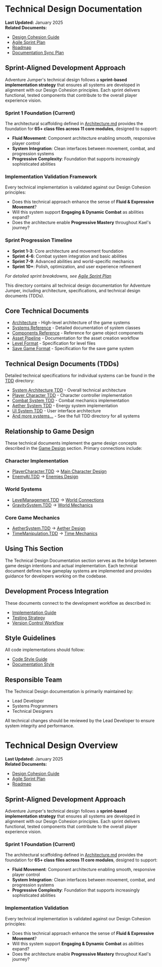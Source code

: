 # Technical Design Documentation

**Last Updated:** January 2025  
**Related Documents:**
- [Design Cohesion Guide](../04_Project_Management/DesignCohesionGuide.md)
- [Agile Sprint Plan](../04_Project_Management/AgileSprintPlan.md)
- [Roadmap](../04_Project_Management/Roadmap.md)
- [Documentation Sync Plan](DocumentationSyncPlan.md)

## Sprint-Aligned Development Approach

Adventure Jumper's technical design follows a **sprint-based implementation strategy** that ensures all systems are developed in alignment with our Design Cohesion principles. Each sprint delivers functional, tested components that contribute to the overall player experience vision.

### Sprint 1 Foundation (Current)
The architectural scaffolding defined in [Architecture.md](Architecture.md) provides the foundation for **65+ class files across 11 core modules**, designed to support:
- **Fluid Movement**: Component architecture enabling smooth, responsive player control
- **System Integration**: Clean interfaces between movement, combat, and progression systems  
- **Progressive Complexity**: Foundation that supports increasingly sophisticated abilities

### Implementation Validation Framework
Every technical implementation is validated against our Design Cohesion principles:
- Does this technical approach enhance the sense of **Fluid & Expressive Movement**?
- Will this system support **Engaging & Dynamic Combat** as abilities expand?
- Does the architecture enable **Progressive Mastery** throughout Kael's journey?

### Sprint Progression Timeline
- **Sprint 1-3**: Core architecture and movement foundation
- **Sprint 4-6**: Combat system integration and basic abilities
- **Sprint 7-9**: Advanced abilities and world-specific mechanics
- **Sprint 10+**: Polish, optimization, and user experience refinement

*For detailed sprint breakdowns, see [Agile Sprint Plan](../04_Project_Management/AgileSprintPlan.md)*

This directory contains all technical design documentation for Adventure Jumper, including architecture, specifications, and technical design documents (TDDs).

## Core Technical Documents

- [Architecture](Architecture.md) - High-level architecture of the game systems
- [Systems Reference](SystemsReference.md) - Detailed documentation of system classes
- [Components Reference](ComponentsReference.md) - Reference for game object components
- [Asset Pipeline](AssetPipeline.md) - Documentation for the asset creation workflow
- [Level Format](LevelFormat.md) - Specification for level files
- [Save Game Format](SaveGameFormat.md) - Specification for the save game system

## Technical Design Documents (TDDs)

Detailed technical specifications for individual systems can be found in the [TDD](TDD/) directory:

- [System Architecture TDD](TDD/SystemArchitecture.TDD.md) - Overall technical architecture
- [Player Character TDD](TDD/PlayerCharacter.TDD.md) - Character controller implementation
- [Combat System TDD](TDD/CombatSystem.TDD.md) - Combat mechanics implementation
- [Aether System TDD](TDD/AetherSystem.TDD.md) - Energy system implementation
- [UI System TDD](TDD/UISystem.TDD.md) - User interface architecture
- [And more systems...](TDD/README.md) - See the full TDD directory for all systems

## Relationship to Game Design

These technical documents implement the game design concepts described in the [Game Design](../01_Game_Design/) section. Primary connections include:

### Character Implementation
- [PlayerCharacter.TDD](TDD/PlayerCharacter.TDD.md) → [Main Character Design](../01_Game_Design/Characters/01-main-character.md)
- [EnemyAI.TDD](TDD/EnemyAI.TDD.md) → [Enemies Design](../01_Game_Design/Characters/03-enemies.md)

### World Systems
- [LevelManagement.TDD](TDD/LevelManagement.TDD.md) → [World Connections](../01_Game_Design/Worlds/00-World-Connections.md)
- [GravitySystem.TDD](TDD/GravitySystem.TDD.md) → [World Mechanics](../01_Game_Design/Worlds/06-puzzles-mechanics.md)

### Core Game Mechanics
- [AetherSystem.TDD](TDD/AetherSystem.TDD.md) → [Aether Design](../01_Game_Design/Mechanics/AetherSystem_Design.md)
- [TimeManipulation.TDD](TDD/TimeManipulation.TDD.md) → [Time Mechanics](../01_Game_Design/Mechanics/CoreGameplayLoop.md)

## Using This Section

The Technical Design Documentation section serves as the bridge between game design intentions and actual implementation. Each technical document defines how gameplay systems are implemented and provides guidance for developers working on the codebase.

## Development Process Integration

These documents connect to the development workflow as described in:
- [Implementation Guide](../03_Development_Process/ImplementationGuide.md)
- [Testing Strategy](../03_Development_Process/TestingStrategy.md)
- [Version Control Workflow](../03_Development_Process/VersionControl.md)

## Style Guidelines

All code implementations should follow:
- [Code Style Guide](../05_Style_Guides/CodeStyle.md)
- [Documentation Style](../05_Style_Guides/DocumentationStyle.md)

## Responsible Team

The Technical Design documentation is primarily maintained by:
- Lead Developer
- Systems Programmers
- Technical Designers

All technical changes should be reviewed by the Lead Developer to ensure system integrity and performance.

# Technical Design Overview

**Last Updated:** January 2025  
**Related Documents:**
- [Design Cohesion Guide](../04_Project_Management/DesignCohesionGuide.md)
- [Agile Sprint Plan](../04_Project_Management/AgileSprintPlan.md)
- [Roadmap](../04_Project_Management/Roadmap.md)

## Sprint-Aligned Development Approach

Adventure Jumper's technical design follows a **sprint-based implementation strategy** that ensures all systems are developed in alignment with our Design Cohesion principles. Each sprint delivers functional, tested components that contribute to the overall player experience vision.

### Sprint 1 Foundation (Current)
The architectural scaffolding defined in [Architecture.md](Architecture.md) provides the foundation for **65+ class files across 11 core modules**, designed to support:
- **Fluid Movement**: Component architecture enabling smooth, responsive player control
- **System Integration**: Clean interfaces between movement, combat, and progression systems  
- **Progressive Complexity**: Foundation that supports increasingly sophisticated abilities

### Implementation Validation
Every technical implementation is validated against our Design Cohesion principles:
- Does this technical approach enhance the sense of **Fluid & Expressive Movement**?
- Will this system support **Engaging & Dynamic Combat** as abilities expand?
- Does the architecture enable **Progressive Mastery** throughout Kael's journey?
